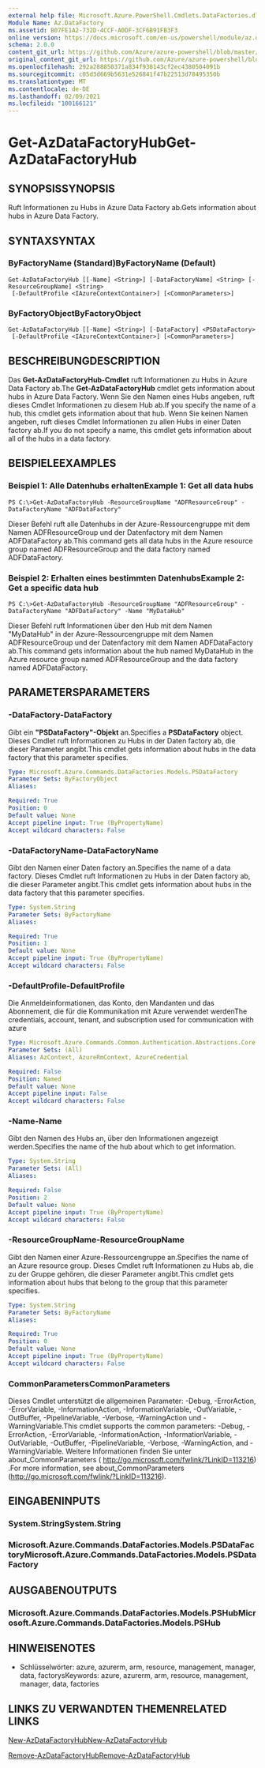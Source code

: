 ```yaml
---
external help file: Microsoft.Azure.PowerShell.Cmdlets.DataFactories.dll-Help.xml
Module Name: Az.DataFactory
ms.assetid: B07FE1A2-732D-4CCF-A0DF-3CF6B91FB3F3
online version: https://docs.microsoft.com/en-us/powershell/module/az.datafactory/get-azdatafactoryhub
schema: 2.0.0
content_git_url: https://github.com/Azure/azure-powershell/blob/master/src/DataFactory/DataFactoryV2/help/Get-AzDataFactoryHub.md
original_content_git_url: https://github.com/Azure/azure-powershell/blob/master/src/DataFactory/DataFactoryV2/help/Get-AzDataFactoryHub.md
ms.openlocfilehash: 292a288850371a834f938143cf2ec4380504091b
ms.sourcegitcommit: c05d3d669b5631e526841f47b22513d78495350b
ms.translationtype: MT
ms.contentlocale: de-DE
ms.lasthandoff: 02/09/2021
ms.locfileid: "100166121"
---
```

# <span data-ttu-id="6a8b3-101">Get-AzDataFactoryHub</span><span class="sxs-lookup"><span data-stu-id="6a8b3-101">Get-AzDataFactoryHub</span></span>

## <span data-ttu-id="6a8b3-102">SYNOPSIS</span><span class="sxs-lookup"><span data-stu-id="6a8b3-102">SYNOPSIS</span></span>
<span data-ttu-id="6a8b3-103">Ruft Informationen zu Hubs in Azure Data Factory ab.</span><span class="sxs-lookup"><span data-stu-id="6a8b3-103">Gets information about hubs in Azure Data Factory.</span></span>

## <span data-ttu-id="6a8b3-104">SYNTAX</span><span class="sxs-lookup"><span data-stu-id="6a8b3-104">SYNTAX</span></span>

### <span data-ttu-id="6a8b3-105">ByFactoryName (Standard)</span><span class="sxs-lookup"><span data-stu-id="6a8b3-105">ByFactoryName (Default)</span></span>
```
Get-AzDataFactoryHub [[-Name] <String>] [-DataFactoryName] <String> [-ResourceGroupName] <String>
 [-DefaultProfile <IAzureContextContainer>] [<CommonParameters>]
```

### <span data-ttu-id="6a8b3-106">ByFactoryObject</span><span class="sxs-lookup"><span data-stu-id="6a8b3-106">ByFactoryObject</span></span>
```
Get-AzDataFactoryHub [[-Name] <String>] [-DataFactory] <PSDataFactory>
 [-DefaultProfile <IAzureContextContainer>] [<CommonParameters>]
```

## <span data-ttu-id="6a8b3-107">BESCHREIBUNG</span><span class="sxs-lookup"><span data-stu-id="6a8b3-107">DESCRIPTION</span></span>
<span data-ttu-id="6a8b3-108">Das **Get-AzDataFactoryHub-Cmdlet** ruft Informationen zu Hubs in Azure Data Factory ab.</span><span class="sxs-lookup"><span data-stu-id="6a8b3-108">The **Get-AzDataFactoryHub** cmdlet gets information about hubs in Azure Data Factory.</span></span>
<span data-ttu-id="6a8b3-109">Wenn Sie den Namen eines Hubs angeben, ruft dieses Cmdlet Informationen zu diesem Hub ab.</span><span class="sxs-lookup"><span data-stu-id="6a8b3-109">If you specify the name of a hub, this cmdlet gets information about that hub.</span></span>
<span data-ttu-id="6a8b3-110">Wenn Sie keinen Namen angeben, ruft dieses Cmdlet Informationen zu allen Hubs in einer Daten factory ab.</span><span class="sxs-lookup"><span data-stu-id="6a8b3-110">If you do not specify a name, this cmdlet gets information about all of the hubs in a data factory.</span></span>

## <span data-ttu-id="6a8b3-111">BEISPIELE</span><span class="sxs-lookup"><span data-stu-id="6a8b3-111">EXAMPLES</span></span>

### <span data-ttu-id="6a8b3-112">Beispiel 1: Alle Datenhubs erhalten</span><span class="sxs-lookup"><span data-stu-id="6a8b3-112">Example 1: Get all data hubs</span></span>
```
PS C:\>Get-AzDataFactoryHub -ResourceGroupName "ADFResourceGroup" -DataFactoryName "ADFDataFactory"
```

<span data-ttu-id="6a8b3-113">Dieser Befehl ruft alle Datenhubs in der Azure-Ressourcengruppe mit dem Namen ADFResourceGroup und der Datenfactory mit dem Namen ADFDataFactory ab.</span><span class="sxs-lookup"><span data-stu-id="6a8b3-113">This command gets all data hubs in the Azure resource group named ADFResourceGroup and the data factory named ADFDataFactory.</span></span>

### <span data-ttu-id="6a8b3-114">Beispiel 2: Erhalten eines bestimmten Datenhubs</span><span class="sxs-lookup"><span data-stu-id="6a8b3-114">Example 2: Get a specific data hub</span></span>
```
PS C:\>Get-AzDataFactoryHub -ResourceGroupName "ADFResourceGroup" -DataFactoryName "ADFDataFactory" -Name "MyDataHub"
```

<span data-ttu-id="6a8b3-115">Dieser Befehl ruft Informationen über den Hub mit dem Namen "MyDataHub" in der Azure-Ressourcengruppe mit dem Namen ADFResourceGroup und der Datenfactory mit dem Namen ADFDataFactory ab.</span><span class="sxs-lookup"><span data-stu-id="6a8b3-115">This command gets information about the hub named MyDataHub in the Azure resource group named ADFResourceGroup and the data factory named ADFDataFactory.</span></span>

## <span data-ttu-id="6a8b3-116">PARAMETERS</span><span class="sxs-lookup"><span data-stu-id="6a8b3-116">PARAMETERS</span></span>

### <span data-ttu-id="6a8b3-117">-DataFactory</span><span class="sxs-lookup"><span data-stu-id="6a8b3-117">-DataFactory</span></span>
<span data-ttu-id="6a8b3-118">Gibt ein **"PSDataFactory"-Objekt** an.</span><span class="sxs-lookup"><span data-stu-id="6a8b3-118">Specifies a **PSDataFactory** object.</span></span>
<span data-ttu-id="6a8b3-119">Dieses Cmdlet ruft Informationen zu Hubs in der Daten factory ab, die dieser Parameter angibt.</span><span class="sxs-lookup"><span data-stu-id="6a8b3-119">This cmdlet gets information about hubs in the data factory that this parameter specifies.</span></span>

```yaml
Type: Microsoft.Azure.Commands.DataFactories.Models.PSDataFactory
Parameter Sets: ByFactoryObject
Aliases:

Required: True
Position: 0
Default value: None
Accept pipeline input: True (ByPropertyName)
Accept wildcard characters: False
```

### <span data-ttu-id="6a8b3-120">-DataFactoryName</span><span class="sxs-lookup"><span data-stu-id="6a8b3-120">-DataFactoryName</span></span>
<span data-ttu-id="6a8b3-121">Gibt den Namen einer Daten factory an.</span><span class="sxs-lookup"><span data-stu-id="6a8b3-121">Specifies the name of a data factory.</span></span>
<span data-ttu-id="6a8b3-122">Dieses Cmdlet ruft Informationen zu Hubs in der Daten factory ab, die dieser Parameter angibt.</span><span class="sxs-lookup"><span data-stu-id="6a8b3-122">This cmdlet gets information about hubs in the data factory that this parameter specifies.</span></span>

```yaml
Type: System.String
Parameter Sets: ByFactoryName
Aliases:

Required: True
Position: 1
Default value: None
Accept pipeline input: True (ByPropertyName)
Accept wildcard characters: False
```

### <span data-ttu-id="6a8b3-123">-DefaultProfile</span><span class="sxs-lookup"><span data-stu-id="6a8b3-123">-DefaultProfile</span></span>
<span data-ttu-id="6a8b3-124">Die Anmeldeinformationen, das Konto, den Mandanten und das Abonnement, die für die Kommunikation mit Azure verwendet werden</span><span class="sxs-lookup"><span data-stu-id="6a8b3-124">The credentials, account, tenant, and subscription used for communication with azure</span></span>

```yaml
Type: Microsoft.Azure.Commands.Common.Authentication.Abstractions.Core.IAzureContextContainer
Parameter Sets: (All)
Aliases: AzContext, AzureRmContext, AzureCredential

Required: False
Position: Named
Default value: None
Accept pipeline input: False
Accept wildcard characters: False
```

### <span data-ttu-id="6a8b3-125">-Name</span><span class="sxs-lookup"><span data-stu-id="6a8b3-125">-Name</span></span>
<span data-ttu-id="6a8b3-126">Gibt den Namen des Hubs an, über den Informationen angezeigt werden.</span><span class="sxs-lookup"><span data-stu-id="6a8b3-126">Specifies the name of the hub about which to get information.</span></span>

```yaml
Type: System.String
Parameter Sets: (All)
Aliases:

Required: False
Position: 2
Default value: None
Accept pipeline input: True (ByPropertyName)
Accept wildcard characters: False
```

### <span data-ttu-id="6a8b3-127">-ResourceGroupName</span><span class="sxs-lookup"><span data-stu-id="6a8b3-127">-ResourceGroupName</span></span>
<span data-ttu-id="6a8b3-128">Gibt den Namen einer Azure-Ressourcengruppe an.</span><span class="sxs-lookup"><span data-stu-id="6a8b3-128">Specifies the name of an Azure resource group.</span></span>
<span data-ttu-id="6a8b3-129">Dieses Cmdlet ruft Informationen zu Hubs ab, die zu der Gruppe gehören, die dieser Parameter angibt.</span><span class="sxs-lookup"><span data-stu-id="6a8b3-129">This cmdlet gets information about hubs that belong to the group that this parameter specifies.</span></span>

```yaml
Type: System.String
Parameter Sets: ByFactoryName
Aliases:

Required: True
Position: 0
Default value: None
Accept pipeline input: True (ByPropertyName)
Accept wildcard characters: False
```

### <span data-ttu-id="6a8b3-130">CommonParameters</span><span class="sxs-lookup"><span data-stu-id="6a8b3-130">CommonParameters</span></span>
<span data-ttu-id="6a8b3-131">Dieses Cmdlet unterstützt die allgemeinen Parameter: -Debug, -ErrorAction, -ErrorVariable, -InformationAction, -InformationVariable, -OutVariable, -OutBuffer, -PipelineVariable, -Verbose, -WarningAction und -WarningVariable.</span><span class="sxs-lookup"><span data-stu-id="6a8b3-131">This cmdlet supports the common parameters: -Debug, -ErrorAction, -ErrorVariable, -InformationAction, -InformationVariable, -OutVariable, -OutBuffer, -PipelineVariable, -Verbose, -WarningAction, and -WarningVariable.</span></span> <span data-ttu-id="6a8b3-132">Weitere Informationen finden Sie unter about_CommonParameters ( http://go.microsoft.com/fwlink/?LinkID=113216) .</span><span class="sxs-lookup"><span data-stu-id="6a8b3-132">For more information, see about_CommonParameters (http://go.microsoft.com/fwlink/?LinkID=113216).</span></span>

## <span data-ttu-id="6a8b3-133">EINGABEN</span><span class="sxs-lookup"><span data-stu-id="6a8b3-133">INPUTS</span></span>

### <span data-ttu-id="6a8b3-134">System.String</span><span class="sxs-lookup"><span data-stu-id="6a8b3-134">System.String</span></span>

### <span data-ttu-id="6a8b3-135">Microsoft.Azure.Commands.DataFactories.Models.PSDataFactory</span><span class="sxs-lookup"><span data-stu-id="6a8b3-135">Microsoft.Azure.Commands.DataFactories.Models.PSDataFactory</span></span>

## <span data-ttu-id="6a8b3-136">AUSGABEN</span><span class="sxs-lookup"><span data-stu-id="6a8b3-136">OUTPUTS</span></span>

### <span data-ttu-id="6a8b3-137">Microsoft.Azure.Commands.DataFactories.Models.PSHub</span><span class="sxs-lookup"><span data-stu-id="6a8b3-137">Microsoft.Azure.Commands.DataFactories.Models.PSHub</span></span>

## <span data-ttu-id="6a8b3-138">HINWEISE</span><span class="sxs-lookup"><span data-stu-id="6a8b3-138">NOTES</span></span>
* <span data-ttu-id="6a8b3-139">Schlüsselwörter: azure, azurerm, arm, resource, management, manager, data, factorys</span><span class="sxs-lookup"><span data-stu-id="6a8b3-139">Keywords: azure, azurerm, arm, resource, management, manager, data, factories</span></span>

## <span data-ttu-id="6a8b3-140">LINKS ZU VERWANDTEN THEMEN</span><span class="sxs-lookup"><span data-stu-id="6a8b3-140">RELATED LINKS</span></span>

[<span data-ttu-id="6a8b3-141">New-AzDataFactoryHub</span><span class="sxs-lookup"><span data-stu-id="6a8b3-141">New-AzDataFactoryHub</span></span>](./New-AzDataFactoryHub.md)

[<span data-ttu-id="6a8b3-142">Remove-AzDataFactoryHub</span><span class="sxs-lookup"><span data-stu-id="6a8b3-142">Remove-AzDataFactoryHub</span></span>](./Remove-AzDataFactoryHub.md)


